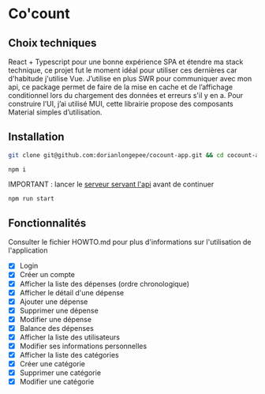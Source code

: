 # Co'count

## Choix techniques

React + Typescript pour une bonne expérience SPA et étendre ma stack technique, ce projet fut le moment idéal pour utiliser ces dernières car d'habitude j'utilise Vue.
J’utilise en plus SWR pour communiquer avec mon api, ce package permet de faire de la mise en cache et de l’affichage conditionnel lors du chargement des données et erreurs s'il y en a.
Pour construire l’UI, j’ai utilisé MUI, cette librairie propose des composants Material simples d’utilisation.

## Installation

```bash
git clone git@github.com:dorianlongepee/cocount-app.git && cd cocount-app
```

```
npm i
```

IMPORTANT : lancer le [serveur servant l'api](https://github.com/dorianlongepee/cocount-api) avant de continuer

```bash
npm run start
```

## Fonctionnalités

Consulter le fichier HOWTO.md pour plus d'informations sur l'utilisation de l'application

- [x] Login
- [x] Créer un compte
- [x] Afficher la liste des dépenses (ordre chronologique)
- [x] Afficher le détail d'une dépense
- [x] Ajouter une dépense
- [x] Supprimer une dépense
- [x] Modifier une dépense
- [x] Balance des dépenses
- [x] Afficher la liste des utilisateurs
- [x] Modifier ses informations personnelles
- [x] Afficher la liste des catégories
- [x] Créer une catégorie
- [x] Supprimer une catégorie
- [x] Modifier une catégorie
